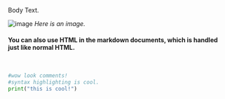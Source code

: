 Body Text.

![image](https://i.ibb.co/KDs4Ltd/cropped-Norman-Sailbot.png)
*Here is an image.* <br/>

<h4>You can also use HTML in the markdown documents, which is handled just like normal HTML.</h2><br/>

```python
#wow look comments!
#syntax highlighting is cool.
print("this is cool!")
```